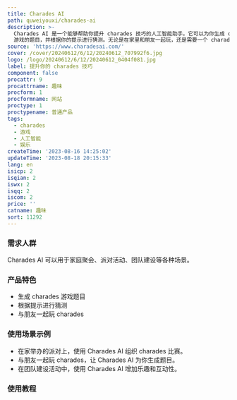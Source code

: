 ```yaml
---
title: Charades AI
path: quweiyouxi/charades-ai
description: >-
  Charades AI 是一个能够帮助你提升 charades 技巧的人工智能助手。它可以为你生成 charades
  游戏的题目，并根据你的提示进行猜测。无论是在家里和朋友一起玩，还是需要一个 charades 伙伴，Charades AI 都能为你带来乐趣和挑战。
source: 'https://www.charadesai.com/'
cover: /cover/20240612/6/12/20240612_707992f6.jpg
logo: /logo/20240612/6/12/20240612_0404f081.jpg
label: 提升你的 charades 技巧
component: false
procattr: 9
procattrname: 趣味
procform: 1
procformname: 网站
proctype: 1
proctypename: 普通产品
tags:
  - charades
  - 游戏
  - 人工智能
  - 娱乐
createTime: '2023-08-16 14:25:02'
updateTime: '2023-08-18 20:15:33'
lang: en
isicp: 2
isqian: 2
iswx: 2
isqq: 2
iscom: 2
price: ''
catname: 趣味
sort: 11292
---
```




### 需求人群
Charades AI 可以用于家庭聚会、派对活动、团队建设等各种场景。

### 产品特色
- 生成 charades 游戏题目
- 根据提示进行猜测
- 与朋友一起玩 charades

### 使用场景示例
- 在家举办的派对上，使用 Charades AI 组织 charades 比赛。
- 与朋友一起玩 charades，让 Charades AI 为你生成题目。
- 在团队建设活动中，使用 Charades AI 增加乐趣和互动性。

### 使用教程


  

